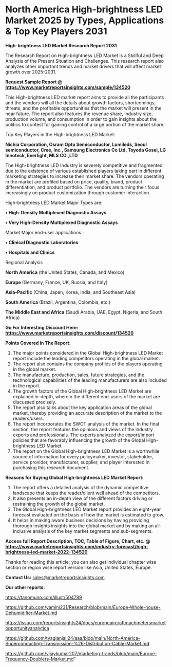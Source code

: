 # North America High-brightness LED Market 2025 by Types, Applications & Top Key Players 2031

<strong>High-brightness LED Market Research Report 2031</strong>

The Research Report on High-brightness LED Market is a Skillful and Deep Analysis of the Present Situation and Challenges. This research report also analyzes other important trends and market drivers that will affect market growth over 2025-2031.

<strong>Request Sample Report @ <a href=https://www.marketreportsinsights.com/sample/134520>https://www.marketreportsinsights.com/sample/134520</a></strong>

This High-brightness LED market report aims to provide all the participants and the vendors will all the details about growth factors, shortcomings, threats, and the profitable opportunities that the market will present in the near future. The report also features the revenue share, industry size, production volume, and consumption in order to gain insights about the politics to contest for gaining control of a large portion of the market share.

Top Key Players in the High-brightness LED Market:

<strong>Nichia Corporation, Osram Opto Semiconductor, Lumileds, Seoul semiconductor, Cree, Inc., Samsung Electronics Co Ltd, Toyoda Gosei, LG Innoteck, Everlight, MLS CO.,LTD</strong>

The High-brightness LED Industry is severely competitive and fragmented due to the existence of various established players taking part in different marketing strategies to increase their market share. The vendors operating in the market are profiled based on price, quality, brand, product differentiation, and product portfolio. The vendors are turning their focus increasingly on product customization through customer interaction.

High-brightness LED Market Major Types are:

<strong>• High-Density Multiplexed Diagnostic Assays

• Very High-Density Multiplexed Diagnostic Assays</strong>

Market Major end-user applications :

<strong>• Clinical Diagnostic Laboratories

• Hospitals and Clinics</strong>

Regional Analysis

</u><strong><b>North America</b></strong> (the United States, Canada, and Mexico)

<strong><b>Europe </b></strong>(Germany, France, UK, Russia, and Italy)

<strong><b>Asia-Pacific</b></strong> (China, Japan, Korea, India, and Southeast Asia)

<strong><b>South America</b></strong> (Brazil, Argentina, Colombia, etc.)

<strong><b>The Middle East and Africa</b></strong> (Saudi Arabia, UAE, Egypt, Nigeria, and South Africa)

<strong>Go For Interesting Discount Here: <a href=https://www.marketreportsinsights.com/discount/134520>https://www.marketreportsinsights.com/discount/134520</a></strong>

<strong>Points Covered in The Report:</strong>
<ol>
  <li>The major points considered in the Global High-brightness LED Market report include the leading competitors operating in the global market.</li>
  <li>The report also contains the company profiles of the players operating in the global market.</li>
  <li>The manufacture, production, sales, future strategies, and the technological capabilities of the leading manufacturers are also included in the report.</li>
  <li>The growth factors of the Global High-brightness LED Market are explained in-depth, wherein the different end-users of the market are discussed precisely.</li>
  <li>The report also talks about the key application areas of the global market, thereby providing an accurate description of the market to the readers/users.</li>
  <li>The report incorporates the SWOT analysis of the market. In the final section, the report features the opinions and views of the industry experts and professionals. The experts analyzed the export/import policies that are favorably influencing the growth of the Global High-brightness LED Market.</li>
  <li>The report on the Global High-brightness LED Market is a worthwhile source of information for every policymaker, investor, stakeholder, service provider, manufacturer, supplier, and player interested in purchasing this research document.</li>
</ol>
<strong>Reasons for Buying Global High-brightness LED Market Report:</strong>

<ol>
  <li>The report offers a detailed analysis of the dynamic competitive landscape that keeps the reader/client well ahead of the competitors.</li>
  <li>It also presents an in-depth view of the different factors driving or restraining the growth of the global market.</li>
  <li>The Global High-brightness LED Market report provides an eight-year forecast evaluated on the basis of how the market is estimated to grow.</li>
  <li>It helps in making aware business decisions by having providing thorough insights insights into the global market and by making an all-inclusive analysis of the key market segments and sub-segments.</li>
</ol>
<strong>Access full Report Description, TOC, Table of Figure, Chart, etc. @ <a href=https://www.marketreportsinsights.com/industry-forecast/high-brightness-led-market-2022-134520>https://www.marketreportsinsights.com/industry-forecast/high-brightness-led-market-2022-134520</a></strong>


Thanks for reading this article; you can also get individual chapter wise section or region wise report version like Asia, United States, Europe.

<strong>Contact Us:</strong>
sales@marketreportsinsights.com

<strong>Our other reports:</strong>

<a href=https://tanomuno.com/illust/504789>https://tanomuno.com/illust/504789</a>

<a href=https://github.com/yamini231/Research/blob/main/Europe-Whole-house-Dehumidifier-Market.md>https://github.com/yamini231/Research/blob/main/Europe-Whole-house-Dehumidifier-Market.md</a>

<a href=https://issuu.com/reportsinsights24/docs/europeaircraftmachmetersmarketopportunityanalytica>https://issuu.com/reportsinsights24/docs/europeaircraftmachmetersmarketopportunityanalytica</a>

<a href=https://github.com/tyagianjali24/aaa/blob/main/North-America-Superconducting-Transmission-%26-Distribution-Cable-Market.md>https://github.com/tyagianjali24/aaa/blob/main/North-America-Superconducting-Transmission-%26-Distribution-Cable-Market.md</a>

<a href=https://github.com/vijaykumar207/marketing-trands/blob/main/Europe-Frequency-Doublers-Market.md>https://github.com/vijaykumar207/marketing-trands/blob/main/Europe-Frequency-Doublers-Market.md</a>"
